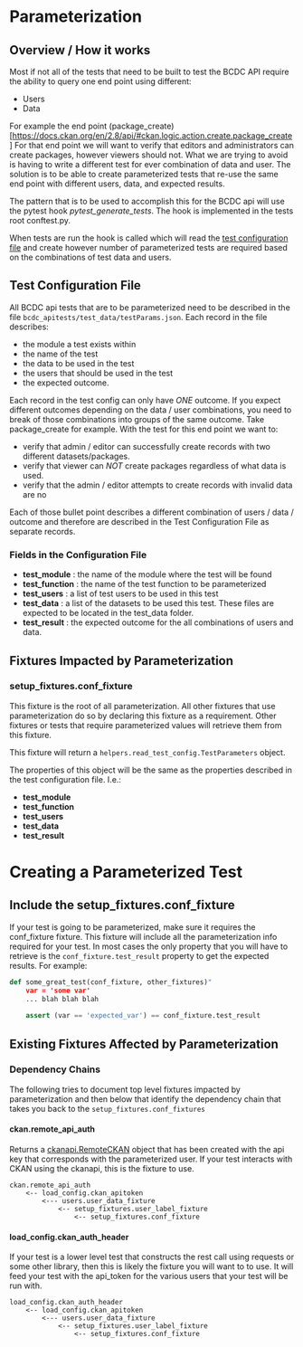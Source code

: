 # Parameterization

## Overview / How it works

Most if not all of the tests that need to be built to test the BCDC API require
the ability to query one end point using different:
  - Users
  - Data
  
For example the end point (package_create)[https://docs.ckan.org/en/2.8/api/#ckan.logic.action.create.package_create]
For that end point we will want to verify that editors and administrators can
create packages, however viewers should not.  What we are trying to avoid is 
having to write a different test for ever combination of data and user.  The 
solution is to be able to create parameterized tests that re-use the same 
end point with different users, data, and expected results.

The pattern that is to be used to accomplish this for the BCDC api will use the
pytest hook *pytest_generate_tests*.  The hook is implemented in the tests root 
conftest.py. 

When tests are run the hook is called which will read the 
[test configuration file](#test-configuration-file) and create however number
of parameterized tests are required based on the combinations of test data and 
users.   
   
## Test Configuration File

All BCDC api tests that are to be parameterized need to be described in the
file `bcdc_apitests/test_data/testParams.json`. Each record in the file 
describes:

* the module a test exists within
* the name of the test 
* the data to be used in the test
* the users that should be used in the test
* the expected outcome.

Each record in the test config can only have *ONE* outcome.  If you expect different
outcomes depending on the data / user combinations, you need to break of those
combinations into groups of the same outcome.  Take package_create for example.
With the test for this end point we want to:
- verify that admin / editor can successfully create records with two different 
  datasets/packages.
- verify that viewer can *NOT* create packages regardless of what data is used.
- verify that the admin / editor attempts to create records with invalid data
  are no
    
Each of those bullet point describes a different combination of users / data / 
outcome and therefore are described in the Test Configuration File as separate 
records.

### Fields in the Configuration File

* **test_module**   : the name of the module where the test will be found
* **test_function** : the name of the test function to be parameterized
* **test_users**    : a list of test users to be used in this test
* **test_data**     : a list of the datasets to be used this test. These files are expected to be located in the test_data folder.
* **test_result**   : the expected outcome for the all combinations of users and data.

## Fixtures Impacted by Parameterization

### setup_fixtures.conf_fixture

This fixture is the root  of all parameterization.  All other fixtures that use
parameterization do so by declaring this fixture as a requirement.  Other fixtures
or tests that require parameterized values will retrieve them from this fixture.

This fixture will return a `helpers.read_test_config.TestParameters` object.

The properties of this object will be the same as the properties described in the 
test configuration file.  I.e.:

* **test_module** 
* **test_function**
* **test_users**
* **test_data**
* **test_result**

# Creating a Parameterized Test

## Include the setup_fixtures.conf_fixture

If your test is going to be parameterized, make sure it requires the conf_fixture 
fixture.  This fixture will include all the parameterization info required for
your test.  In most cases the only property that you will have to retrieve is 
the `conf_fixture.test_result` property to get the expected results. For 
example:

```python
def some_great_test(conf_fixture, other_fixtures)"
    var = 'some var'
    ... blah blah blah
    
    assert (var == 'expected_var') == conf_fixture.test_result
```

## Existing Fixtures Affected by Parameterization

### Dependency Chains

The following tries to document top level fixtures impacted by parameterization
and then below that identify the dependency chain that takes you back to the 
`setup_fixtures.conf_fixtures`

#### ckan.remote_api_auth

Returns a [ckanapi.RemoteCKAN](https://github.com/ckan/ckanapi#remoteckan) object
that has been created with the api key that corresponds with the parameterized
user.  If your test interacts with CKAN using the ckanapi, this is the fixture 
to use.

```
ckan.remote_api_auth
    <-- load_config.ckan_apitoken
        <--- users.user_data_fixture
            <-- setup_fixtures.user_label_fixture
                <-- setup_fixtures.conf_fixture
```

#### load_config.ckan_auth_header

If your test is a lower level test that constructs the rest call using requests
or some other library, then this is likely the fixture you will want to to use.
It will feed your test with the api_token for the various users that your test
will be run with.

```
load_config.ckan_auth_header
    <-- load_config.ckan_apitoken
        <--- users.user_data_fixture
            <-- setup_fixtures.user_label_fixture
                <-- setup_fixtures.conf_fixture

```


